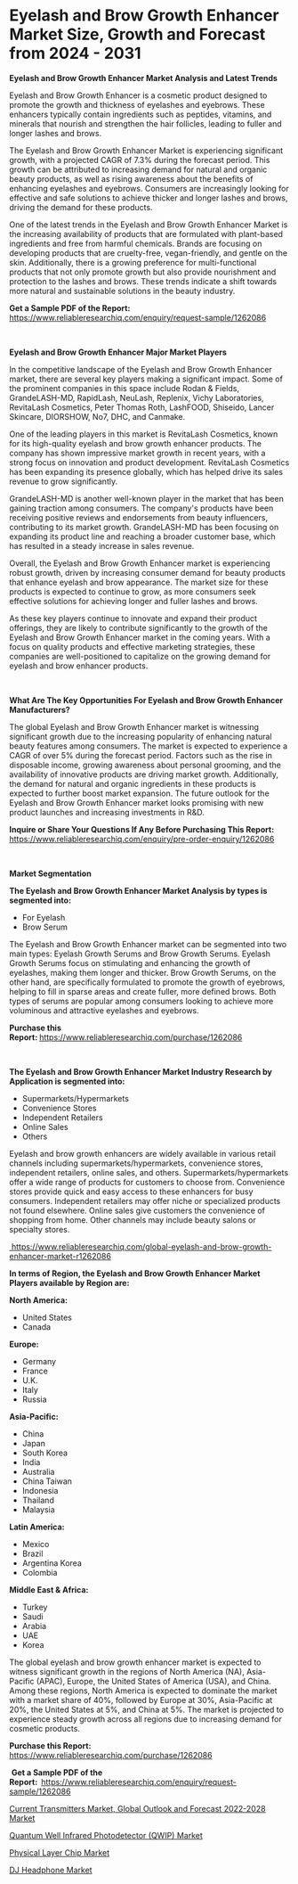 <p><h1>Eyelash and Brow Growth Enhancer Market Size, Growth and Forecast from 2024 - 2031</h1></p><p><strong>Eyelash and Brow Growth Enhancer Market Analysis and Latest Trends</strong></p>
<p><p>Eyelash and Brow Growth Enhancer is a cosmetic product designed to promote the growth and thickness of eyelashes and eyebrows. These enhancers typically contain ingredients such as peptides, vitamins, and minerals that nourish and strengthen the hair follicles, leading to fuller and longer lashes and brows.</p><p>The Eyelash and Brow Growth Enhancer Market is experiencing significant growth, with a projected CAGR of 7.3% during the forecast period. This growth can be attributed to increasing demand for natural and organic beauty products, as well as rising awareness about the benefits of enhancing eyelashes and eyebrows. Consumers are increasingly looking for effective and safe solutions to achieve thicker and longer lashes and brows, driving the demand for these products.</p><p>One of the latest trends in the Eyelash and Brow Growth Enhancer Market is the increasing availability of products that are formulated with plant-based ingredients and free from harmful chemicals. Brands are focusing on developing products that are cruelty-free, vegan-friendly, and gentle on the skin. Additionally, there is a growing preference for multi-functional products that not only promote growth but also provide nourishment and protection to the lashes and brows. These trends indicate a shift towards more natural and sustainable solutions in the beauty industry.</p></p>
<p><strong>Get a Sample PDF of the Report:&nbsp;</strong> <a href="https://www.reliableresearchiq.com/enquiry/request-sample/1262086">https://www.reliableresearchiq.com/enquiry/request-sample/1262086</a></p>
<p>&nbsp;</p>
<p><strong>Eyelash and Brow Growth Enhancer Major Market Players</strong></p>
<p><p>In the competitive landscape of the Eyelash and Brow Growth Enhancer market, there are several key players making a significant impact. Some of the prominent companies in this space include Rodan & Fields, GrandeLASH-MD, RapidLash, NeuLash, Replenix, Vichy Laboratories, RevitaLash Cosmetics, Peter Thomas Roth, LashFOOD, Shiseido, Lancer Skincare, DIORSHOW, No7, DHC, and Canmake.</p><p>One of the leading players in this market is RevitaLash Cosmetics, known for its high-quality eyelash and brow growth enhancer products. The company has shown impressive market growth in recent years, with a strong focus on innovation and product development. RevitaLash Cosmetics has been expanding its presence globally, which has helped drive its sales revenue to grow significantly.</p><p>GrandeLASH-MD is another well-known player in the market that has been gaining traction among consumers. The company's products have been receiving positive reviews and endorsements from beauty influencers, contributing to its market growth. GrandeLASH-MD has been focusing on expanding its product line and reaching a broader customer base, which has resulted in a steady increase in sales revenue.</p><p>Overall, the Eyelash and Brow Growth Enhancer market is experiencing robust growth, driven by increasing consumer demand for beauty products that enhance eyelash and brow appearance. The market size for these products is expected to continue to grow, as more consumers seek effective solutions for achieving longer and fuller lashes and brows.</p><p>As these key players continue to innovate and expand their product offerings, they are likely to contribute significantly to the growth of the Eyelash and Brow Growth Enhancer market in the coming years. With a focus on quality products and effective marketing strategies, these companies are well-positioned to capitalize on the growing demand for eyelash and brow enhancer products.</p></p>
<p>&nbsp;</p>
<p><strong>What Are The Key Opportunities For Eyelash and Brow Growth Enhancer Manufacturers?</strong></p>
<p><p>The global Eyelash and Brow Growth Enhancer market is witnessing significant growth due to the increasing popularity of enhancing natural beauty features among consumers. The market is expected to experience a CAGR of over 5% during the forecast period. Factors such as the rise in disposable income, growing awareness about personal grooming, and the availability of innovative products are driving market growth. Additionally, the demand for natural and organic ingredients in these products is expected to further boost market expansion. The future outlook for the Eyelash and Brow Growth Enhancer market looks promising with new product launches and increasing investments in R&D.</p></p>
<p><strong>Inquire or Share Your Questions If Any Before Purchasing This Report:</strong> <a href="https://www.reliableresearchiq.com/enquiry/pre-order-enquiry/1262086">https://www.reliableresearchiq.com/enquiry/pre-order-enquiry/1262086</a></p>
<p>&nbsp;</p>
<p><strong>Market Segmentation</strong></p>
<p><strong>The Eyelash and Brow Growth Enhancer Market Analysis by types is segmented into:</strong></p>
<p><ul><li>For Eyelash</li><li>Brow Serum</li></ul></p>
<p><p>The Eyelash and Brow Growth Enhancer market can be segmented into two main types: Eyelash Growth Serums and Brow Growth Serums. Eyelash Growth Serums focus on stimulating and enhancing the growth of eyelashes, making them longer and thicker. Brow Growth Serums, on the other hand, are specifically formulated to promote the growth of eyebrows, helping to fill in sparse areas and create fuller, more defined brows. Both types of serums are popular among consumers looking to achieve more voluminous and attractive eyelashes and eyebrows.</p></p>
<p><strong>Purchase this Report:&nbsp;</strong><a href="https://www.reliableresearchiq.com/purchase/1262086">https://www.reliableresearchiq.com/purchase/1262086</a></p>
<p>&nbsp;</p>
<p><strong>The Eyelash and Brow Growth Enhancer Market Industry Research by Application is segmented into:</strong></p>
<p><ul><li>Supermarkets/Hypermarkets</li><li>Convenience Stores</li><li>Independent Retailers</li><li>Online Sales</li><li>Others</li></ul></p>
<p><p>Eyelash and brow growth enhancers are widely available in various retail channels including supermarkets/hypermarkets, convenience stores, independent retailers, online sales, and others. Supermarkets/hypermarkets offer a wide range of products for customers to choose from. Convenience stores provide quick and easy access to these enhancers for busy consumers. Independent retailers may offer niche or specialized products not found elsewhere. Online sales give customers the convenience of shopping from home. Other channels may include beauty salons or specialty stores.</p></p>
<p><a href="https://www.reliableresearchiq.com/global-eyelash-and-brow-growth-enhancer-market-r1262086">&nbsp;https://www.reliableresearchiq.com/global-eyelash-and-brow-growth-enhancer-market-r1262086</a></p>
<p><strong>In terms of Region, the Eyelash and Brow Growth Enhancer Market Players available by Region are:</strong></p>
<p>
    <p> <strong> North America: </strong>
        <ul>
            <li>United States</li>
            <li>Canada</li>
        </ul>
        </p> 
    <p> <strong> Europe: </strong>
        <ul>
            <li>Germany</li>
            <li>France</li>
            <li>U.K.</li>
            <li>Italy</li>
            <li>Russia</li>
        </ul>
        </p> 
    <p> <strong> Asia-Pacific: </strong>
        <ul>
            <li>China</li>
            <li>Japan</li>
            <li>South Korea</li>
            <li>India</li>
            <li>Australia</li>
            <li>China Taiwan</li>
            <li>Indonesia</li>
            <li>Thailand</li>
            <li>Malaysia</li>
        </ul>
        </p> 
    <p> <strong> Latin America: </strong>
        <ul>
            <li>Mexico</li>
            <li>Brazil</li>
            <li>Argentina Korea</li>
            <li>Colombia</li>
        </ul>
        </p> 
    <p> <strong> Middle East & Africa: </strong>
        <ul>
            <li>Turkey</li>
            <li>Saudi</li>
            <li>Arabia</li>
            <li>UAE</li>
            <li>Korea</li>
        </ul>
    </p>
    </p>
<p><p>The global eyelash and brow growth enhancer market is expected to witness significant growth in the regions of North America (NA), Asia-Pacific (APAC), Europe, the United States of America (USA), and China. Among these regions, North America is expected to dominate the market with a market share of 40%, followed by Europe at 30%, Asia-Pacific at 20%, the United States at 5%, and China at 5%. The market is projected to experience steady growth across all regions due to increasing demand for cosmetic products.</p></p>
<p><strong>Purchase this Report: </strong><a href="https://www.reliableresearchiq.com/purchase/1262086">https://www.reliableresearchiq.com/purchase/1262086</a></p>
<p>&nbsp;<strong>Get a Sample PDF of the Report:&nbsp;&nbsp;</strong><a href="https://www.reliableresearchiq.com/enquiry/request-sample/1262086">https://www.reliableresearchiq.com/enquiry/request-sample/1262086</a></p>
<p><strong></strong></p>
<p><p><a href="https://issuu.com/reportprime-2/docs/current-transmitters-market-global-outlook-and-for">Current Transmitters Market, Global Outlook and Forecast 2022-2028 Market</a></p><p><a href="https://medium.com/@amyjacobi/insights-into-the-quantum-well-infrared-photodetector-qwip-market-market-players-market-size-e10755b70dc2">Quantum Well Infrared Photodetector (QWIP) Market</a></p><p><a href="https://medium.com/@alexander.murray3455/physical-layer-chip-market-size-growth-trends-statistics-forecasts-2024-2031-f89d8b5d2284">Physical Layer Chip Market</a></p><p><a href="https://github.com/marshallymanow/Market-Research-Report-List-1/blob/main/dj-headphone-market.md">DJ Headphone Market</a></p></p>